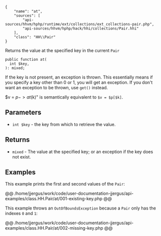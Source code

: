 ``` yamlmeta
{
    "name": "at",
    "sources": [
        "api-sources/hhvm/hphp/runtime/ext/collections/ext_collections-pair.php",
        "api-sources/hhvm/hphp/hack/hhi/collections/Pair.hhi"
    ],
    "class": "HH\\Pair"
}
```




Returns the value at the specified key in the current ` Pair `




``` Hack
public function at(
  int $key,
): mixed;
```




If the key is not present, an exception is thrown. This essentially means
if you specify a key other than 0 or 1, you will get an exception. If you
don't want an exception to be thrown, use ` get() ` instead.




$v = $p->at($k)" is semantically equivalent to ` $v = $p[$k] `.




## Parameters




+ ` int $key ` - the key from which to retrieve the value.




## Returns




* ` mixed ` - The value at the specified key; or an exception if the key does
  not exist.




## Examples




This example prints the first and second values of the ` Pair `:







@@ /home/jjergus/work/code/user-documentation-jjergus/api-examples/class.HH.Pair/at/001-existing-key.php @@




This example throws an ` OutOfBoundsException ` because a `` Pair `` only has the indexes ``` 0 ``` and ```` 1 ````:







@@ /home/jjergus/work/code/user-documentation-jjergus/api-examples/class.HH.Pair/at/002-missing-key.php @@
<!-- HHAPIDOC -->
